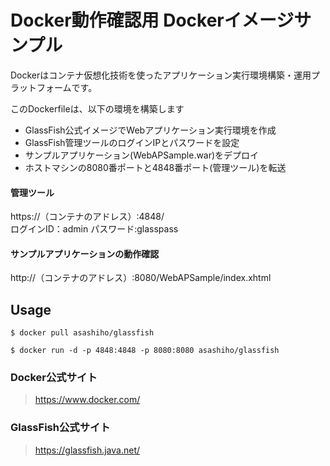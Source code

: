 Docker動作確認用
Dockerイメージサンプル
======================
Dockerはコンテナ仮想化技術を使ったアプリケーション実行環境構築・運用プラットフォームです。  　　

このDockerfileは、以下の環境を構築します
* GlassFish公式イメージでWebアプリケーション実行環境を作成
* GlassFish管理ツールのログインIPとパスワードを設定
* サンプルアプリケーション(WebAPSample.war)をデプロイ
* ホストマシンの8080番ポートと4848番ポート(管理ツール)を転送

#### 管理ツール
https://（コンテナのアドレス）:4848/  
ログインID：admin
パスワード:glasspass

#### サンプルアプリケーションの動作確認
http://（コンテナのアドレス）:8080/WebAPSample/index.xhtml  

Usage
------
    $ docker pull asashiho/glassfish

    $ docker run -d -p 4848:4848 -p 8080:8080 asashiho/glassfish

### Docker公式サイト
> https://www.docker.com/
>

### GlassFish公式サイト
> https://glassfish.java.net/
>